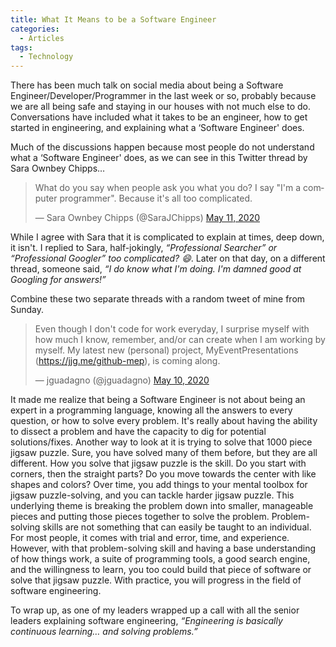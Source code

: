 ```yaml
---
title: What It Means to be a Software Engineer
categories:
  - Articles
tags:
  - Technology
---
```

There has been much talk on social media about being a Software Engineer/Developer/Programmer in the last week or so, probably because we are all being safe and staying in our houses with not much else to do. Conversations have included what it takes to be an engineer, how to get started in engineering, and explaining what a ‘Software Engineer' does.

Much of the discussions happen because most people do not understand what a ‘Software Engineer' does, as we can see in this Twitter thread by Sara Ownbey Chipps…

<blockquote class="twitter-tweet"><p lang="en" dir="ltr">What do you say when people ask you what you do? I say &quot;I&#39;m a computer programmer&quot;. Because it&#39;s all too complicated.</p>&mdash; Sara Ownbey Chipps (@SaraJChipps) <a href="https://twitter.com/SaraJChipps/status/1259968675144179714?ref_src=twsrc%5Etfw">May 11, 2020</a></blockquote> <script async src="https://platform.twitter.com/widgets.js" charset="utf-8"></script>

While I agree with Sara that it is complicated to explain at times, deep down, it isn't. I replied to Sara, half-jokingly, *“Professional Searcher” or “Professional Googler” too complicated? :smile:*. Later on that day, on a different thread, someone said, *“I do know what I'm doing. I'm damned good at Googling for answers!”*

Combine these two separate threads with a random tweet of mine from Sunday.

<blockquote class="twitter-tweet"><p lang="en" dir="ltr">Even though I don't code for work everyday, I surprise myself with how much I know, remember, and/or can create when I am working by myself. My latest new (personal) project, MyEventPresentations (<a href="https://jjg.me/github-mep)">https://jjg.me/github-mep</a>), is coming along.</p>&mdash; jguadagno (@jguadagno) <a href="https://twitter.com/jguadagno/status/1259624230964133890?ref_src=twsrc%5Etfw">May 10, 2020</a></blockquote> <script async src="https://platform.twitter.com/widgets.js" charset="utf-8"></script>

It made me realize that being a Software Engineer is not about being an expert in a programming language, knowing all the answers to every question, or how to solve every problem. It's really about having the ability to dissect a problem and have the capacity to dig for potential solutions/fixes. Another way to look at it is trying to solve that 1000 piece jigsaw puzzle.  Sure, you have solved many of them before, but they are all different.  How you solve that jigsaw puzzle is the skill.  Do you start with corners, then the straight parts? Do you move towards the center with like shapes and colors? Over time, you add things to your mental toolbox for jigsaw puzzle-solving, and you can tackle harder jigsaw puzzle. This underlying theme is breaking the problem down into smaller, manageable pieces and putting those pieces together to solve the problem.  Problem-solving skills are not something that can easily be taught to an individual. For most people, it comes with trial and error, time, and experience. However, with that problem-solving skill and having a base understanding of how things work, a suite of programming tools, a good search engine, and the willingness to learn, you too could build that piece of software or solve that jigsaw puzzle.  With practice, you will progress in the field of software engineering.

To wrap up, as one of my leaders wrapped up a call with all the senior leaders explaining software engineering, *“Engineering is basically continuous learning… and solving problems.”*

